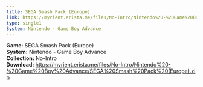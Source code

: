 ```yaml
---
title: SEGA Smash Pack (Europe)
link: https://myrient.erista.me/files/No-Intro/Nintendo%20-%20Game%20Boy%20Advance/SEGA%20Smash%20Pack%20(Europe).zip
type: single1
System: Nintendo - Game Boy Advance
---
```

<b>Game:</b> SEGA Smash Pack (Europe)<br>
<b>System:</b> Nintendo - Game Boy Advance<br>
<b>Collection:</b> No-Intro<br>
<b>Download:</b> https://myrient.erista.me/files/No-Intro/Nintendo%20-%20Game%20Boy%20Advance/SEGA%20Smash%20Pack%20(Europe).zip